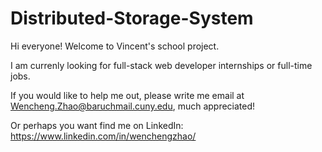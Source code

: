 # Distributed-Storage-System

Hi everyone! Welcome to Vincent's school project.

I am currenly looking for full-stack web developer internships or full-time jobs.

If you would like to help me out, please write me email at Wencheng.Zhao@baruchmail.cuny.edu, much appreciated!

Or perhaps you want find me on LinkedIn: https://www.linkedin.com/in/wenchengzhao/
